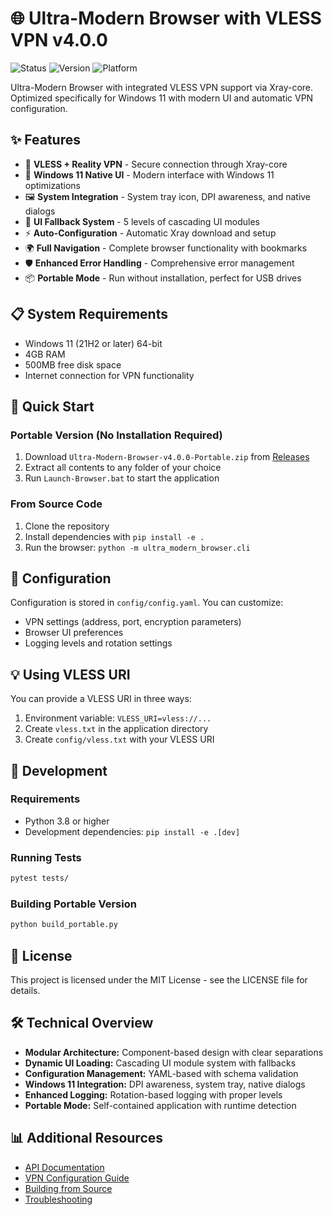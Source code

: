 # 🌐 Ultra-Modern Browser with VLESS VPN v4.0.0

![Status](https://img.shields.io/badge/Status-Production%20Ready-green)
![Version](https://img.shields.io/badge/Version-v4.0.0-blue)
![Platform](https://img.shields.io/badge/Platform-Windows%2011-lightgrey)

Ultra-Modern Browser with integrated VLESS VPN support via Xray-core. Optimized specifically for Windows 11 with modern UI and automatic VPN configuration.

## ✨ Features

- 🔐 **VLESS + Reality VPN** - Secure connection through Xray-core
- 🎨 **Windows 11 Native UI** - Modern interface with Windows 11 optimizations
- 🖼️ **System Integration** - System tray icon, DPI awareness, and native dialogs
- 🔄 **UI Fallback System** - 5 levels of cascading UI modules
- ⚡ **Auto-Configuration** - Automatic Xray download and setup
- 🌍 **Full Navigation** - Complete browser functionality with bookmarks
- 🛡️ **Enhanced Error Handling** - Comprehensive error management
- 📦 **Portable Mode** - Run without installation, perfect for USB drives

## 📋 System Requirements

- Windows 11 (21H2 or later) 64-bit
- 4GB RAM
- 500MB free disk space
- Internet connection for VPN functionality

## 🚀 Quick Start

### Portable Version (No Installation Required)
1. Download `Ultra-Modern-Browser-v4.0.0-Portable.zip` from [Releases](../../releases)
2. Extract all contents to any folder of your choice
3. Run `Launch-Browser.bat` to start the application

### From Source Code
1. Clone the repository
2. Install dependencies with `pip install -e .`
3. Run the browser: `python -m ultra_modern_browser.cli`

## 🔧 Configuration

Configuration is stored in `config/config.yaml`. You can customize:

- VPN settings (address, port, encryption parameters)
- Browser UI preferences
- Logging levels and rotation settings

## 💡 Using VLESS URI

You can provide a VLESS URI in three ways:
1. Environment variable: `VLESS_URI=vless://...`
2. Create `vless.txt` in the application directory
3. Create `config/vless.txt` with your VLESS URI

## 🔧 Development

### Requirements

- Python 3.8 or higher
- Development dependencies: `pip install -e .[dev]`

### Running Tests

```bash
pytest tests/
```

### Building Portable Version

```bash
python build_portable.py
```

## 📜 License

This project is licensed under the MIT License - see the LICENSE file for details.

## 🛠️ Technical Overview

- **Modular Architecture:** Component-based design with clear separations
- **Dynamic UI Loading:** Cascading UI module system with fallbacks
- **Configuration Management:** YAML-based with schema validation
- **Windows 11 Integration:** DPI awareness, system tray, native dialogs
- **Enhanced Logging:** Rotation-based logging with proper levels
- **Portable Mode:** Self-contained application with runtime detection

## 📊 Additional Resources

- [API Documentation](docs/API.md)
- [VPN Configuration Guide](docs/VPN.md)
- [Building from Source](docs/BUILD.md)
- [Troubleshooting](docs/TROUBLESHOOTING.md)
